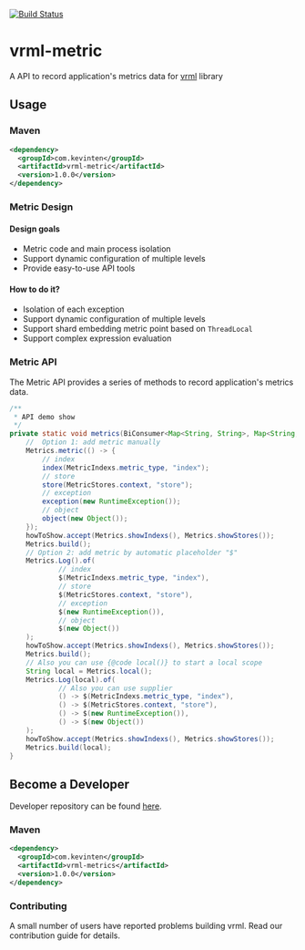 [![Build Status](https://travis-ci.org/vavr-io/vavr-gson.svg?branch=master)](https://travis-ci.org/vavr-io/vavr-gson)

# vrml-metric

A API to record application's metrics data for [vrml](https://github.com/kevinten10/vrml) library

## Usage

### Maven

```xml
<dependency>
  <groupId>com.kevinten</groupId>
  <artifactId>vrml-metric</artifactId>
  <version>1.0.0</version>
</dependency>
```

### Metric Design

#### Design goals

* Metric code and main process isolation
* Support dynamic configuration of multiple levels
* Provide easy-to-use API tools

#### How to do it?

* Isolation of each exception
* Support dynamic configuration of multiple levels
* Support shard embedding metric point based on `ThreadLocal`
* Support complex expression evaluation

### Metric API

The Metric API provides a series of methods to record application's metrics data.

```java
/**
 * API demo show
 */
private static void metrics(BiConsumer<Map<String, String>, Map<String, String>> howToShow) {
    //  Option 1: add metric manually
    Metrics.metric(() -> {
        // index
        index(MetricIndexs.metric_type, "index");
        // store
        store(MetricStores.context, "store");
        // exception
        exception(new RuntimeException());
        // object
        object(new Object());
    });
    howToShow.accept(Metrics.showIndexs(), Metrics.showStores());
    Metrics.build();
    // Option 2: add metric by automatic placeholder "$"
    Metrics.Log().of(
            // index
            $(MetricIndexs.metric_type, "index"),
            // store
            $(MetricStores.context, "store"),
            // exception
            $(new RuntimeException()),
            // object
            $(new Object())
    );
    howToShow.accept(Metrics.showIndexs(), Metrics.showStores());
    Metrics.build();
    // Also you can use {@code local()} to start a local scope
    String local = Metrics.local();
    Metrics.Log(local).of(
            // Also you can use supplier
            () -> $(MetricIndexs.metric_type, "index"),
            () -> $(MetricStores.context, "store"),
            () -> $(new RuntimeException()),
            () -> $(new Object())
    );
    howToShow.accept(Metrics.showIndexs(), Metrics.showStores());
    Metrics.build(local);
}
```

## Become a Developer

Developer repository can be found [here](https://github.com/kevinten10/vrml/tree/develop/vrml-request).

### Maven

```xml
<dependency>
  <groupId>com.kevinten</groupId>
  <artifactId>vrml-metrics</artifactId>
  <version>1.0.0</version>
</dependency>
```

### Contributing

A small number of users have reported problems building vrml. Read our contribution guide for details.